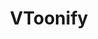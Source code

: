 ---
title: VToonify
sdk: gradio
emoji: 🐨
colorFrom: yellow
colorTo: pink
sdk_version: 3.44.3
app_file: app.py
pinned: false
---